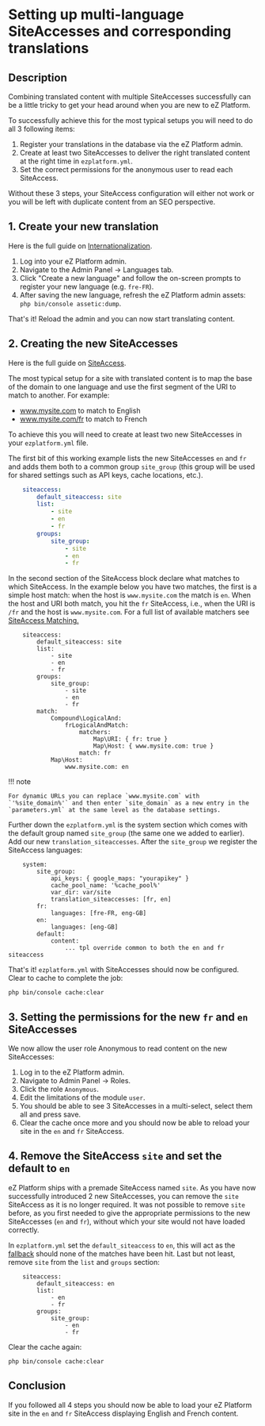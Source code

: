 # Setting up multi-language SiteAccesses and corresponding translations

## Description

Combining translated content with multiple SiteAccesses successfully can be a little tricky to get your head around when you are new to eZ Platform.

To successfully achieve this for the most typical setups you will need to do all 3 following items:

1. Register your translations in the database via the eZ Platform admin.
1. Create at least two SiteAccesses to deliver the right translated content at the right time in `ezplatform.yml`.
1. Set the correct permissions for the anonymous user to read each SiteAccess.

Without these 3 steps, your SiteAccess configuration will either not work or you will be left with duplicate content from an SEO perspective.

## 1. Create your new translation

Here is the full guide on [Internationalization](../guide/internationalization.md).

1. Log into your eZ Platform admin.
1. Navigate to the Admin Panel -> Languages tab.
1. Click "Create a new language" and follow the on-screen prompts to register your new language (e.g. `fre-FR`).
1. After saving the new language, refresh the eZ Platform admin assets: `php bin/console assetic:dump`.

That's it! Reload the admin and you can now start translating content.

## 2. Creating the new SiteAccesses

Here is the full guide on [SiteAccess](../guide/siteaccess.md).

The most typical setup for a site with translated content is to map the base of the domain to one language and use the first segment of the URI to match to another. For example:
- www.mysite.com to match to English
- www.mysite.com/fr to match to French

To achieve this you will need to create at least two new SiteAccesses in your `ezplatform.yml` file.

The first bit of this working example lists the new SiteAccesses `en` and `fr` and adds them both to a common group `site_group` (this group will be used for shared settings such as API keys, cache locations, etc.).

``` yaml
    siteaccess:
        default_siteaccess: site
        list:
            - site
            - en
            - fr
        groups:
            site_group:
                - site
                - en
                - fr
```

In the second section of the SiteAccess block declare what matches to which SiteAccess. In the example below you have two matches, the first is a simple host match: when the host is `www.mysite.com` the match is `en`. When the host and URI both match, you hit the `fr` SiteAccess, i.e., when the URI is `/fr` and the host is `www.mysite.com`. For a full list of available matchers see [SiteAccess Matching.](../guide/siteaccess.md#siteaccess-matching)

```
    siteaccess:
        default_siteaccess: site
        list:
            - site
            - en
            - fr
        groups:
            site_group:
                - site
                - en
                - fr
        match:
            Compound\LogicalAnd:
                frLogicalAndMatch:
                    matchers:
                        Map\URI: { fr: true }
                        Map\Host: { www.mysite.com: true }
                    match: fr
            Map\Host:
                www.mysite.com: en
```

!!! note

    For dynamic URLs you can replace `www.mysite.com` with `'%site_domain%'` and then enter `site_domain` as a new entry in the `parameters.yml` at the same level as the database settings.

Further down the `ezplatform.yml` is the system section which comes with the default group named `site_group` (the same one we added to earlier). Add our new `translation_siteaccesses`. After the `site_group` we register the SiteAccess languages:

```
    system:
        site_group:
            api_keys: { google_maps: "yourapikey" }
            cache_pool_name: '%cache_pool%'
            var_dir: var/site
            translation_siteaccesses: [fr, en]
        fr:
            languages: [fre-FR, eng-GB]
        en:
            languages: [eng-GB]
        default:
            content:
                ... tpl override common to both the en and fr siteaccess
```

That's it! `ezplatform.yml` with SiteAccesses should now be configured. Clear to cache to complete the job:

```
php bin/console cache:clear
```

## 3. Setting the permissions for the new `fr` and `en` SiteAccesses

We now allow the user role Anonymous to read content on the new SiteAccesses:

1. Log in to the eZ Platform admin.
1. Navigate to Admin Panel -> Roles.
1. Click the role `Anonymous`.
1. Edit the limitations of the module `user`.
1. You should be able to see 3 SiteAccesses in a multi-select, select them all and press save.
1. Clear the cache once more and you should now be able to reload your site in the `en` and `fr` SiteAccess.

## 4. Remove the SiteAccess `site` and set the default to `en`

eZ Platform ships with a premade SiteAccess named `site`. As you have now successfully introduced 2 new SiteAccesses, you can remove the `site` SiteAccess as it is no longer required. It was not possible to remove `site` before, as you first needed to give the appropriate permissions to the new SiteAccesses (`en` and `fr`), without which your site would not have loaded correctly.

In `ezplatform.yml` set the `default_siteaccess` to `en`, this will act as the [fallback](../guide/siteaccess/#use-case-multilanguage-sites) should none of the matches have been hit. Last but not least, remove `site` from the `list` and `groups` section:

```
    siteaccess:
        default_siteaccess: en
        list:
            - en
            - fr
        groups:
            site_group:
                - en
                - fr
```

Clear the cache again:

```
php bin/console cache:clear
```

## Conclusion

If you followed all 4 steps you should now be able to load your eZ Platform site in the `en` and `fr` SiteAccess displaying English and French content.
